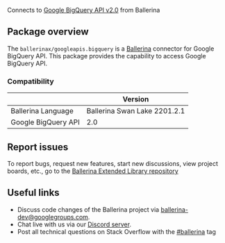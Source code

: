Connects to [Google BigQuery API v2.0](https://cloud.google.com/bigquery/docs/reference/rest) from Ballerina

## Package overview
The `ballerinax/googleapis.bigquery` is a [Ballerina](https://ballerina.io/) connector for Google BigQuery API.
This package provides the capability to access Google BigQuery API.

### Compatibility
|                                   | Version                         |
|-----------------------------------|---------------------------------|
| Ballerina Language                | Ballerina Swan Lake 2201.2.1      | 
| Google BigQuery API               | 2.0                             |

## Report issues
To report bugs, request new features, start new discussions, view project boards, etc., go to the [Ballerina Extended Library repository](https://github.com/ballerina-platform/ballerina-extended-library)

## Useful links
- Discuss code changes of the Ballerina project via [ballerina-dev@googlegroups.com](mailto:ballerina-dev@googlegroups.com).
- Chat live with us via our [Discord server](https://discord.gg/ballerinalang).
- Post all technical questions on Stack Overflow with the [#ballerina](https://stackoverflow.com/questions/tagged/ballerina) tag
